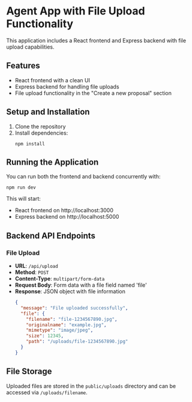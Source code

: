 # Agent App with File Upload Functionality

This application includes a React frontend and Express backend with file upload capabilities.

## Features

- React frontend with a clean UI
- Express backend for handling file uploads
- File upload functionality in the "Create a new proposal" section

## Setup and Installation

1. Clone the repository
2. Install dependencies:
   ```
   npm install
   ```

## Running the Application

You can run both the frontend and backend concurrently with:

```
npm run dev
```

This will start:
- React frontend on http://localhost:3000
- Express backend on http://localhost:5000

## Backend API Endpoints

### File Upload

- **URL**: `/api/upload`
- **Method**: `POST`
- **Content-Type**: `multipart/form-data`
- **Request Body**: Form data with a file field named 'file'
- **Response**: JSON object with file information
  ```json
  {
    "message": "File uploaded successfully",
    "file": {
      "filename": "file-1234567890.jpg",
      "originalname": "example.jpg",
      "mimetype": "image/jpeg",
      "size": 12345,
      "path": "/uploads/file-1234567890.jpg"
    }
  }
  ```

## File Storage

Uploaded files are stored in the `public/uploads` directory and can be accessed via `/uploads/filename`.
